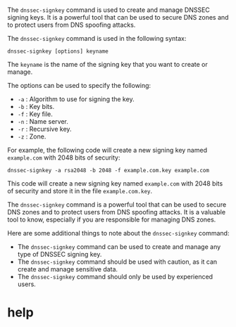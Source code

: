 # 

The `dnssec-signkey` command is used to create and manage DNSSEC signing keys. It is a powerful tool that can be used to secure DNS zones and to protect users from DNS spoofing attacks.

The `dnssec-signkey` command is used in the following syntax:

```
dnssec-signkey [options] keyname
```

The `keyname` is the name of the signing key that you want to create or manage.

The options can be used to specify the following:

* `-a` : Algorithm to use for signing the key.
* `-b` : Key bits.
* `-f` : Key file.
* `-n` : Name server.
* `-r` : Recursive key.
* `-z` : Zone.

For example, the following code will create a new signing key named `example.com` with 2048 bits of security:

```
dnssec-signkey -a rsa2048 -b 2048 -f example.com.key example.com
```

This code will create a new signing key named `example.com` with 2048 bits of security and store it in the file `example.com.key`.

The `dnssec-signkey` command is a powerful tool that can be used to secure DNS zones and to protect users from DNS spoofing attacks. It is a valuable tool to know, especially if you are responsible for managing DNS zones.

Here are some additional things to note about the `dnssec-signkey` command:

* The `dnssec-signkey` command can be used to create and manage any type of DNSSEC signing key.
* The `dnssec-signkey` command should be used with caution, as it can create and manage sensitive data.
* The `dnssec-signkey` command should only be used by experienced users.




# help 

```

```

